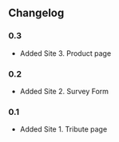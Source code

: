 ## Changelog

### 0.3
- Added Site 3. Product page

### 0.2
- Added Site 2. Survey Form

### 0.1 
- Added Site 1. Tribute page
